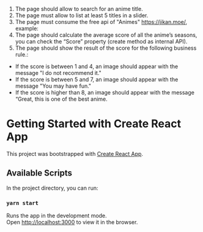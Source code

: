 1. The page should allow to search for an anime title.
2. The page must allow to list at least 5 titles in a slider.
3. The page must consume the free api of "Animes" https://jikan.moe/, example:
4. The page should calculate the average score of all the anime’s seasons, you can check the
“Score” property (create method as internal API).
5. The page should show the result of the score for the following business rule.:
- If the score is between 1 and 4, an image should appear with the message "I do not
recommend it."
- If the score is between 5 and 7, an image should appear with the message "You may have
fun."
- If the score is higher than 8, an image should appear with the message “Great, this is one
of the best anime.

<!-- coment -->
# Getting Started with Create React App

This project was bootstrapped with [Create React App](https://github.com/facebook/create-react-app).

## Available Scripts

In the project directory, you can run:

### `yarn start`

Runs the app in the development mode.\
Open [http://localhost:3000](http://localhost:3000) to view it in the browser.


